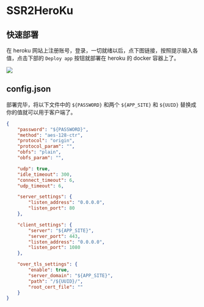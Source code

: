 # SSR2HeroKu

## 快速部署

在 heroku 网站上注册账号，登录，一切就绪以后，点下图链接，按照提示输入各值，点击下部的 `Deploy app` 按钮就部署在 heroku 的 docker 容器上了。

[![](https://www.herokucdn.com/deploy/button.png)](https://heroku.com/deploy?template=https://github.com/ssrlive/examples11/tree/master)


## config.json

部署完毕，将以下文件中的 `${PASSWORD}` 和两个 `${APP_SITE}` 和 `${UUID}` 替换成你的值就可以用于客户端了。

```json
{
    "password": "${PASSWORD}",
    "method": "aes-128-ctr",
    "protocol": "origin",
    "protocol_param": "",
    "obfs": "plain",
    "obfs_param": "",

    "udp": true,
    "idle_timeout": 300,
    "connect_timeout": 6,
    "udp_timeout": 6,

    "server_settings": {
        "listen_address": "0.0.0.0",
        "listen_port": 80
    },

    "client_settings": {
        "server": "${APP_SITE}",
        "server_port": 443,
        "listen_address": "0.0.0.0",
        "listen_port": 1080
    },

    "over_tls_settings": {
        "enable": true,
        "server_domain": "${APP_SITE}",
        "path": "/${UUID}/",
        "root_cert_file": ""
    }
}
```
